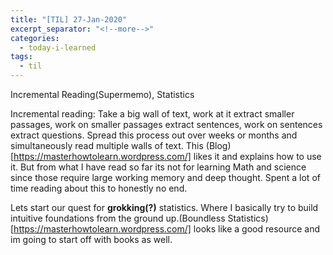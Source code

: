 ```yaml
---
title: "[TIL] 27-Jan-2020"
excerpt_separator: "<!--more-->"
categories:
  - today-i-learned
tags:
  - til 
---
```

Incremental Reading(Supermemo), Statistics
<!--more-->

Incremental reading: Take a big wall of text, work at it extract smaller passages, work on smaller passages extract sentences, work on sentences extract questions. Spread this process out over weeks or months and simultaneously read multiple walls of text. This (Blog)[https://masterhowtolearn.wordpress.com/] likes it and explains how to use it. But from what I have read so far its not for learning Math and science since those require large working memory and deep thought. Spent a lot of time reading about this to honestly no end.

Lets start our quest for **grokking(?)** statistics. Where I basically try to build intuitive foundations from the ground up.(Boundless Statistics)[https://masterhowtolearn.wordpress.com/] looks like a good resource and im going to start off with books as well.
